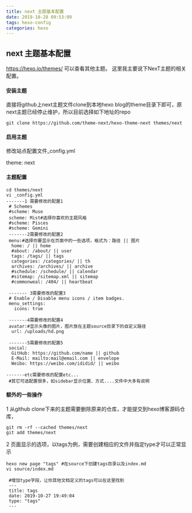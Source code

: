 ```yaml
---
title: next 主题基本配置
date: 2019-10-28 09:53:09
tags: hexo-config
categories: hexo
---
```


## next 主题基本配置
https://hexo.io/themes/ 可以查看其他主题。 这里我主要说下NexT主题的相关配置。<!--more-->

#### 安装主题
直接将github上next主题文件clone到本地hexo blog的theme目录下即可，原next主题已经停止维护，所以目前选择如下地址的repo

```
git clone https://github.com/theme-next/hexo-theme-next themes/next
```

#### 启用主题

修改站点配置文件_config.yml

theme: next

#### 主题配置

```
cd themes/next
vi _config.yml
-------1 需要修改的配置1
 # Schemes
 #scheme: Muse
 scheme: Mist#选择你喜欢的主题风格
 #scheme: Pisces
 #scheme: Gemini
 -------2需要修改的配置2
 menu:#选择你要显示在页面中的一些选项，格式为：路径 || 图片
  home: / || home
  #about: /about/ || user
  tags: /tags/ || tags
  categories: /categories/ || th
  archives: /archives/ || archive
  #schedule: /schedule/ || calendar
  #sitemap: /sitemap.xml || sitemap
  #commonweal: /404/ || heartbeat
  
 ------- 3需要修改的配置3
 # Enable / Disable menu icons / item badges.
 menu_settings:
   icons: true
   
 -------4需要修改的配置4
 avatar:#显示头像的图片，图片放在主题source目录下的自定义路径
  url: /uploads/hd.png
  
 -------5需要修改的配置5
 social:
  GitHub: https://github.com/name || github
  E-Mail: mailto:mail@email.com || envelope
  Weibo: https://weibo.com/ididid/ || weibo

-------etc需要修改的配置etc...
 #其它可选配置很多，如sidebar显示位置、方式....文件中大多有说明

```

#### 额外的一些操作
1 从github clone下来的主题需要删除原来的仓库，才能提交到hexo博客源码仓库，

```
git rm -rf --cached themes/next
git add themes/next
```
2 页面显示的选项，以tags为例，需要创建相应的文件并指定type才可以正常显示
```
hexo new page "tags" #在source下创建tags目录以及index.md
vi source/index.md

 #增加type字段，让你其他文档定义的tags可以在这里找到
 ---
 title: tags
 date: 2019-10-27 19:49:04
 type: "tags"
 ---

```




